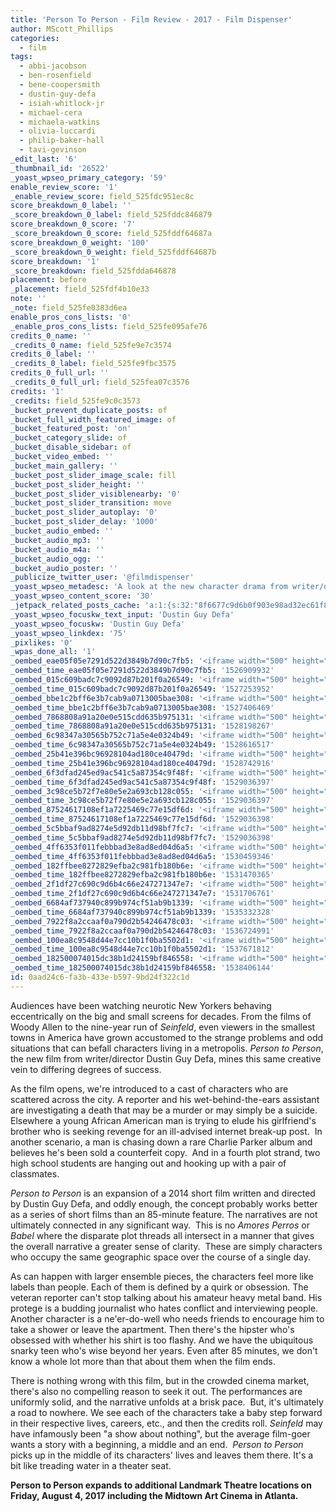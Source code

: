 ```yaml
---
title: 'Person To Person - Film Review - 2017 - Film Dispenser'
author: MScott_Phillips
categories:
  - film
tags:
  - abbi-jacobson
  - ben-rosenfield
  - bene-coopersmith
  - dustin-guy-defa
  - isiah-whitlock-jr
  - michael-cera
  - michaela-watkins
  - olivia-luccardi
  - philip-baker-hall
  - tavi-gevinson
_edit_last: '6'
_thumbnail_id: '26522'
_yoast_wpseo_primary_category: '59'
enable_review_score: '1'
_enable_review_score: field_525fdc951ec8c
score_breakdown_0_label: ''
_score_breakdown_0_label: field_525fddc846879
score_breakdown_0_score: '7'
_score_breakdown_0_score: field_525fddf64687a
score_breakdown_0_weight: '100'
_score_breakdown_0_weight: field_525fddf64687b
score_breakdown: '1'
_score_breakdown: field_525fdda646878
placement: before
_placement: field_525fdf4b10e33
note: ''
_note: field_525fe0383d6ea
enable_pros_cons_lists: '0'
_enable_pros_cons_lists: field_525fe095afe76
credits_0_name: ''
_credits_0_name: field_525fe9e7c3574
credits_0_label: ''
_credits_0_label: field_525fe9fbc3575
credits_0_full_url: ''
_credits_0_full_url: field_525fea07c3576
credits: '1'
_credits: field_525fe9c0c3573
_bucket_prevent_duplicate_posts: of
_bucket_full_width_featured_image: of
_bucket_featured_post: 'on'
_bucket_category_slide: of
_bucket_disable_sidebar: of
_bucket_video_embed: ''
_bucket_main_gallery: ''
_bucket_post_slider_image_scale: fill
_bucket_post_slider_height: ''
_bucket_post_slider_visiblenearby: '0'
_bucket_post_slider_transition: move
_bucket_post_slider_autoplay: '0'
_bucket_post_slider_delay: '1000'
_bucket_audio_embed: ''
_bucket_audio_mp3: ''
_bucket_audio_m4a: ''
_bucket_audio_ogg: ''
_bucket_audio_poster: ''
_publicize_twitter_user: '@filmdispenser'
_yoast_wpseo_metadesc: 'A look at the new character drama from writer/director Dustin Guy Defa starring Michael Cera, Philip Baker Hall, and Isiah Whitlock, Jr.'
_yoast_wpseo_content_score: '30'
_jetpack_related_posts_cache: 'a:1:{s:32:"8f6677c9d6b0f903e98ad32ec61f8deb";a:2:{s:7:"expires";i:1515572973;s:7:"payload";a:3:{i:0;a:1:{s:2:"id";i:4305;}i:1;a:1:{s:2:"id";i:26765;}i:2;a:1:{s:2:"id";i:26771;}}}}'
_yoast_wpseo_focuskw_text_input: 'Dustin Guy Defa'
_yoast_wpseo_focuskw: 'Dustin Guy Defa'
_yoast_wpseo_linkdex: '75'
_pixlikes: '0'
_wpas_done_all: '1'
_oembed_eae05f05e7291d522d3849b7d90c7fb5: '<iframe width="500" height="281" src="https://www.youtube.com/embed/9teNKmm9R3k?start=3&feature=oembed" frameborder="0" allow="autoplay; encrypted-media" allowfullscreen></iframe>'
_oembed_time_eae05f05e7291d522d3849b7d90c7fb5: '1526909932'
_oembed_015c609badc7c9092d87b201f0a26549: '<iframe width="500" height="281" src="https://www.youtube.com/embed/dkhBDhQ4OxM?feature=oembed" frameborder="0" allow="autoplay; encrypted-media" allowfullscreen></iframe>'
_oembed_time_015c609badc7c9092d87b201f0a26549: '1527253952'
_oembed_bbe1c2bff6e3b7cab9a0713005bae308: '<iframe width="500" height="281" src="https://www.youtube.com/embed/_DTbx7c7ez8?feature=oembed" frameborder="0" allow="autoplay; encrypted-media" allowfullscreen></iframe>'
_oembed_time_bbe1c2bff6e3b7cab9a0713005bae308: '1527406469'
_oembed_7868808a91a20e0e515cdd635b975131: '<iframe width="500" height="281" src="https://www.youtube.com/embed/PEZ2r1YGKSA?feature=oembed" frameborder="0" allow="autoplay; encrypted-media" allowfullscreen></iframe>'
_oembed_time_7868808a91a20e0e515cdd635b975131: '1528198267'
_oembed_6c98347a30565b752c71a5e4e0324b49: '<iframe width="500" height="281" src="https://www.youtube.com/embed/FhwktRDG_aQ?feature=oembed" frameborder="0" allow="autoplay; encrypted-media" allowfullscreen></iframe>'
_oembed_time_6c98347a30565b752c71a5e4e0324b49: '1528616517'
_oembed_25b41e396bc96928104ad180ce40479d: '<iframe width="500" height="281" src="https://www.youtube.com/embed/MFWF9dU5Zc0?feature=oembed" frameborder="0" allow="autoplay; encrypted-media" allowfullscreen></iframe>'
_oembed_time_25b41e396bc96928104ad180ce40479d: '1528742916'
_oembed_6f3dfad245ed9ac541c5a87354c9f48f: '<iframe width="500" height="281" src="https://www.youtube.com/embed/rTMINaybeyE?feature=oembed" frameborder="0" allow="autoplay; encrypted-media" allowfullscreen></iframe>'
_oembed_time_6f3dfad245ed9ac541c5a87354c9f48f: '1529036397'
_oembed_3c98ce5b72f7e80e5e2a693cb128c055: '<iframe width="500" height="281" src="https://www.youtube.com/embed/j7RHHPN4gII?feature=oembed" frameborder="0" allow="autoplay; encrypted-media" allowfullscreen></iframe>'
_oembed_time_3c98ce5b72f7e80e5e2a693cb128c055: '1529036397'
_oembed_87524617108ef1a7225469c77e15df6d: '<iframe width="500" height="281" src="https://www.youtube.com/embed/bP8vCXPo-BA?feature=oembed" frameborder="0" allow="autoplay; encrypted-media" allowfullscreen></iframe>'
_oembed_time_87524617108ef1a7225469c77e15df6d: '1529036398'
_oembed_5c5bbaf9ad8274e5d92db11d98bf7fc7: '<iframe width="500" height="281" src="https://www.youtube.com/embed/yqAS2lPISa8?feature=oembed" frameborder="0" allow="autoplay; encrypted-media" allowfullscreen></iframe>'
_oembed_time_5c5bbaf9ad8274e5d92db11d98bf7fc7: '1529036398'
_oembed_4ff6353f011febbbad3e8ad8ed04d6a5: '<iframe width="500" height="281" src="https://www.youtube.com/embed/HikYI0jIAwU?feature=oembed" frameborder="0" allow="autoplay; encrypted-media" allowfullscreen></iframe>'
_oembed_time_4ff6353f011febbbad3e8ad8ed04d6a5: '1530459346'
_oembed_182ffbee8272829efba2c981fb180b6e: '<iframe width="500" height="281" src="https://www.youtube.com/embed/Seg_yBYPjG4?feature=oembed" frameborder="0" allow="autoplay; encrypted-media" allowfullscreen></iframe>'
_oembed_time_182ffbee8272829efba2c981fb180b6e: '1531470365'
_oembed_2f1df27c690c9d6b4c66e247271347e7: '<iframe width="500" height="281" src="https://www.youtube.com/embed/9XxLHyzsB_Q?feature=oembed" frameborder="0" allow="autoplay; encrypted-media" allowfullscreen></iframe>'
_oembed_time_2f1df27c690c9d6b4c66e247271347e7: '1531706761'
_oembed_6684af737940c899b974cf51ab9b1339: '<iframe width="500" height="281" src="https://www.youtube.com/embed/gp-8oB53P7k?feature=oembed" frameborder="0" allow="autoplay; encrypted-media" allowfullscreen></iframe>'
_oembed_time_6684af737940c899b974cf51ab9b1339: '1535332328'
_oembed_7922f8a2ccaaf0a790d2b54246478c03: '<iframe width="500" height="281" src="https://www.youtube.com/embed/AWvUNABT8sg?feature=oembed" frameborder="0" allow="autoplay; encrypted-media" allowfullscreen></iframe>'
_oembed_time_7922f8a2ccaaf0a790d2b54246478c03: '1536724991'
_oembed_100ea8c9548d44e7cc10b1f0ba5502d1: '<iframe width="500" height="281" src="https://www.youtube.com/embed/ek1ePFp-nBI?feature=oembed" frameborder="0" allow="autoplay; encrypted-media" allowfullscreen></iframe>'
_oembed_time_100ea8c9548d44e7cc10b1f0ba5502d1: '1537671812'
_oembed_182500074015dc38b1d24159bf846558: '<iframe width="500" height="281" src="https://www.youtube.com/embed/USPd0vX2sdc?feature=oembed" frameborder="0" allow="autoplay; encrypted-media" allowfullscreen></iframe>'
_oembed_time_182500074015dc38b1d24159bf846558: '1538406144'
id: 0aad24c6-fa3b-433e-b597-9bd24f322c1d
---
```

<p>Audiences have been watching neurotic New Yorkers behaving eccentrically on the big and small screens for decades. From the films of Woody Allen to the nine-year run of <em>Seinfeld</em>, even viewers in the smallest towns in America have grown accustomed to the strange problems and odd situations that can befall characters living in a metropolis. <em>Person to Person</em>, the new film from writer/director Dustin Guy Defa, mines this same creative vein to differing degrees of success.</p>
<p>As the film opens, we're introduced to a cast of characters who are scattered across the city. A reporter and his wet-behind-the-ears assistant are investigating a death that may be a murder or may simply be a suicide. Elsewhere a young African American man is trying to elude his girlfriend's brother who is seeking revenge for an ill-advised internet break-up post.  In another scenario, a man is chasing down a rare Charlie Parker album and believes he's been sold a counterfeit copy.  And in a fourth plot strand, two high school students are hanging out and hooking up with a pair of classmates.</p>
<p><em>Person to Person</em> is an expansion of a 2014 short film written and directed by Dustin Guy Defa, and oddly enough, the concept probably works better as a series of short films than an 85-minute feature. The narratives are not ultimately connected in any significant way.  This is no <em>Amores Perros</em> or <em>Babel</em> where the disparate plot threads all intersect in a manner that gives the overall narrative a greater sense of clarity.  These are simply characters who occupy the same geographic space over the course of a single day.</p>
<p>As can happen with larger ensemble pieces, the characters feel more like labels than people. Each of them is defined by a quirk or obsession. The veteran reporter can't stop talking about his amateur heavy metal band. His protege is a budding journalist who hates conflict and interviewing people. Another character is a ne'er-do-well who needs friends to encourage him to take a shower or leave the apartment. Then there's the hipster who's obsessed with whether his shirt is too flashy. And we have the ubiquitous snarky teen who's wise beyond her years. Even after 85 minutes, we don't know a whole lot more than that about them when the film ends.</p>
<p>There is nothing wrong with this film, but in the crowded cinema market, there's also no compelling reason to seek it out. The performances are uniformly solid, and the narrative unfolds at a brisk pace.  But, it's ultimately a road to nowhere. We see each of the characters take a baby step forward in their respective lives, careers, etc., and then the credits roll. <em>Seinfeld</em> may have infamously been "a show about nothing", but the average film-goer wants a story with a beginning, a middle and an end.  <em>Person to Person</em> picks up in the middle of its characters' lives and leaves them there. It's a bit like treading water in a theater seat.</p>
<p><strong>Person to Person expands to additional Landmark Theatre locations on Friday, August 4, 2017 including the Midtown Art Cinema in Atlanta.</strong></p>
